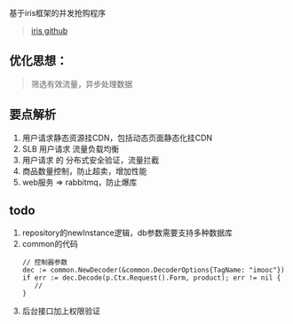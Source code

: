 基于iris框架的并发抢购程序

> <a href="https://github.com/kataras/iris"> iris github</a>

## 优化思想：
> 筛选有效流量，异步处理数据

## 要点解析
1. 用户请求静态资源挂CDN，包括动态页面静态化挂CDN
2. SLB 用户请求 流量负载均衡
3. 用户请求 的 分布式安全验证，流量拦截
4. 商品数量控制，防止超卖，增加性能
5. web服务 => rabbitmq，防止爆库


## todo
1. repository的newInstance逻辑，db参数需要支持多种数据库
2. common的代码
    ```
    // 控制器参数
    dec := common.NewDecoder(&common.DecoderOptions{TagName: "imooc"})
    if err := dec.Decode(p.Ctx.Request().Form, product); err != nil {
       //  
    }
    ```
3. 后台接口加上权限验证

